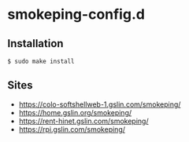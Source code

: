 # smokeping-config.d

## Installation

    $ sudo make install

## Sites

* https://colo-softshellweb-1.gslin.com/smokeping/
* https://home.gslin.org/smokeping/
* https://rent-hinet.gslin.com/smokeping/
* https://rpi.gslin.com/smokeping/
